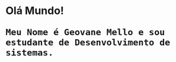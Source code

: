 <div class="row">
  <div class="col-md-6 col-md-offset-3">
    <h1>Olá Mundo! 
    
    Meu Nome é Geovane Mello e sou estudante de Desenvolvimento de sistemas.

    
  </div>
</div>
